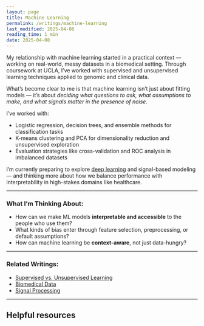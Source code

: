 ```yaml
---
layout: page
title: Machine Learning
permalink: /writings/machine-learning
last_modified: 2025-04-08
reading_time: 1 min
date: 2025-04-08
---
```




My relationship with machine learning started in a practical context — working on real-world, messy datasets in a biomedical setting. Through coursework at UCLA, I’ve worked with supervised and unsupervised learning techniques applied to genomic and clinical data.

What’s become clear to me is that machine learning isn’t just about fitting models — it’s about *deciding what questions to ask, what assumptions to make, and what signals matter in the presence of noise*.

I’ve worked with:
- Logistic regression, decision trees, and ensemble methods for classification tasks
- K-means clustering and PCA for dimensionality reduction and unsupervised exploration
- Evaluation strategies like cross-validation and ROC analysis in imbalanced datasets

I’m currently preparing to explore [deep learning](deep-learning.html) and signal-based modeling — and thinking more about how we balance performance with interpretability in high-stakes domains like healthcare.

---

### What I’m Thinking About:
- How can we make ML models **interpretable and accessible** to the people who use them?
- What kinds of bias enter through feature selection, preprocessing, or default assumptions?
- How can machine learning be **context-aware**, not just data-hungry?

---

### Related Writings:
- [Supervised vs. Unsupervised Learning](/writings/supervised-unsupervised)
- [Biomedical Data](/writings/biomedical-data)
- [Signal Processing](/writings/signal-processing)


---

## Helpful resources 

